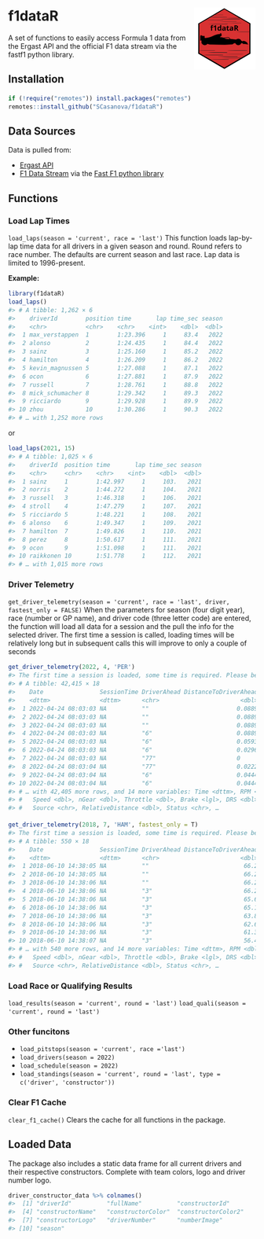 
# f1dataR <img src='man/figures/logo.png' align="right" width="25%" min-width="120px"/>

A set of functions to easily access Formula 1 data from the Ergast API
and the official F1 data stream via the fastf1 python library.

## Installation

``` r
if (!require("remotes")) install.packages("remotes")
remotes::install_github("SCasanova/f1dataR")
```

## Data Sources

Data is pulled from:

  - [Ergast API](http://ergast.com/mrd/)
  - [F1 Data Stream](https://www.formula1.com/en/f1-live.html/) via the
    [Fast F1 python
    library](https://theoehrly.github.io/Fast-F1/index.html)

## Functions

### Load Lap Times

`load_laps(season = 'current', race = 'last')` This function loads
lap-by-lap time data for all drivers in a given season and round. Round
refers to race number. The defaults are current season and last race.
Lap data is limited to 1996-present.

**Example:**

``` r
library(f1dataR)
load_laps()
#> # A tibble: 1,262 × 6
#>    driverId        position time       lap time_sec season
#>    <chr>           <chr>    <chr>    <int>    <dbl>  <dbl>
#>  1 max_verstappen  1        1:23.396     1     83.4   2022
#>  2 alonso          2        1:24.435     1     84.4   2022
#>  3 sainz           3        1:25.160     1     85.2   2022
#>  4 hamilton        4        1:26.209     1     86.2   2022
#>  5 kevin_magnussen 5        1:27.088     1     87.1   2022
#>  6 ocon            6        1:27.881     1     87.9   2022
#>  7 russell         7        1:28.761     1     88.8   2022
#>  8 mick_schumacher 8        1:29.342     1     89.3   2022
#>  9 ricciardo       9        1:29.928     1     89.9   2022
#> 10 zhou            10       1:30.286     1     90.3   2022
#> # … with 1,252 more rows
```

or

``` r
load_laps(2021, 15)
#> # A tibble: 1,025 × 6
#>    driverId  position time       lap time_sec season
#>    <chr>     <chr>    <chr>    <int>    <dbl>  <dbl>
#>  1 sainz     1        1:42.997     1     103.   2021
#>  2 norris    2        1:44.272     1     104.   2021
#>  3 russell   3        1:46.318     1     106.   2021
#>  4 stroll    4        1:47.279     1     107.   2021
#>  5 ricciardo 5        1:48.221     1     108.   2021
#>  6 alonso    6        1:49.347     1     109.   2021
#>  7 hamilton  7        1:49.826     1     110.   2021
#>  8 perez     8        1:50.617     1     111.   2021
#>  9 ocon      9        1:51.098     1     111.   2021
#> 10 raikkonen 10       1:51.778     1     112.   2021
#> # … with 1,015 more rows
```

### Driver Telemetry

`get_driver_telemetry(season = 'current', race = 'last', driver,
fastest_only = FALSE)` When the parameters for season (four digit year),
race (number or GP name), and driver code (three letter code) are
entered, the function will load all data for a session and the pull the
info for the selected driver. The first time a session is called,
loading times will be relatively long but in subsequent calls this will
improve to only a couple of seconds

``` r
get_driver_telemetry(2022, 4, 'PER')
#> The first time a session is loaded, some time is required. Please be patient. Subsequent times will be faster
#> # A tibble: 42,415 × 18
#>    Date                SessionTime DriverAhead DistanceToDriverAhead
#>    <dttm>              <dttm>      <chr>                       <dbl>
#>  1 2022-04-24 08:03:03 NA          ""                         0.0889
#>  2 2022-04-24 08:03:03 NA          ""                         0.0889
#>  3 2022-04-24 08:03:03 NA          ""                         0.0889
#>  4 2022-04-24 08:03:03 NA          "6"                        0.0889
#>  5 2022-04-24 08:03:03 NA          "6"                        0.0593
#>  6 2022-04-24 08:03:03 NA          "6"                        0.0296
#>  7 2022-04-24 08:03:03 NA          "77"                       0     
#>  8 2022-04-24 08:03:04 NA          "77"                       0.0222
#>  9 2022-04-24 08:03:04 NA          "6"                        0.0444
#> 10 2022-04-24 08:03:04 NA          "6"                        0.0444
#> # … with 42,405 more rows, and 14 more variables: Time <dttm>, RPM <dbl>,
#> #   Speed <dbl>, nGear <dbl>, Throttle <dbl>, Brake <lgl>, DRS <dbl>,
#> #   Source <chr>, RelativeDistance <dbl>, Status <chr>, …

get_driver_telemetry(2018, 7, 'HAM', fastest_only = T)
#> The first time a session is loaded, some time is required. Please be patient. Subsequent times will be faster
#> # A tibble: 550 × 18
#>    Date                SessionTime DriverAhead DistanceToDriverAhead
#>    <dttm>              <dttm>      <chr>                       <dbl>
#>  1 2018-06-10 14:38:05 NA          ""                           66.2
#>  2 2018-06-10 14:38:05 NA          ""                           66.2
#>  3 2018-06-10 14:38:06 NA          ""                           66.2
#>  4 2018-06-10 14:38:06 NA          "3"                          66.2
#>  5 2018-06-10 14:38:06 NA          "3"                          65.6
#>  6 2018-06-10 14:38:06 NA          "3"                          65.1
#>  7 2018-06-10 14:38:06 NA          "3"                          63.8
#>  8 2018-06-10 14:38:06 NA          "3"                          62.6
#>  9 2018-06-10 14:38:06 NA          "3"                          61.3
#> 10 2018-06-10 14:38:07 NA          "3"                          56.4
#> # … with 540 more rows, and 14 more variables: Time <dttm>, RPM <dbl>,
#> #   Speed <dbl>, nGear <dbl>, Throttle <dbl>, Brake <lgl>, DRS <dbl>,
#> #   Source <chr>, RelativeDistance <dbl>, Status <chr>, …
```

### Load Race or Qualifying Results

`load_results(season = 'current', round = 'last')` `load_quali(season =
'current', round = 'last')`

### Other funcitons

  - `load_pitstops(season = 'current', race ='last')`
  - `load_drivers(season = 2022)`
  - `load_schedule(season = 2022)`
  - `load_standings(season = 'current', round = 'last', type =
    c('driver', 'constructor'))`

### Clear F1 Cache

`clear_f1_cache()` Clears the cache for all functions in the package.

## Loaded Data

The package also includes a static data frame for all current drivers
and their respective constructors. Complete with team colors, logo and
driver number logo.

``` r
driver_constructor_data %>% colnames()
#>  [1] "driverId"          "fullName"          "constructorId"    
#>  [4] "constructorName"   "constructorColor"  "constructorColor2"
#>  [7] "constructorLogo"   "driverNumber"      "numberImage"      
#> [10] "season"
```
